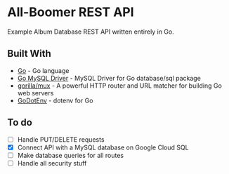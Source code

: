 # All-Boomer REST API

Example Album Database REST API written entirely in Go.

## Built With

- [Go](https://golang.org/) - Go language
- [Go MySQL Driver](https://github.com/go-sql-driver/mysql) - MySQL Driver for Go database/sql package
- [gorilla/mux](https://github.com/gorilla/mux) - A powerful HTTP router and URL matcher for building Go web servers
- [GoDotEnv](https://github.com/joho/godotenv) - dotenv for Go

## To do

- [ ] Handle PUT/DELETE requests
- [x] Connect API with a MySQL database on Google Cloud SQL
- [ ] Make database queries for all routes
- [ ] Handle all security stuff
